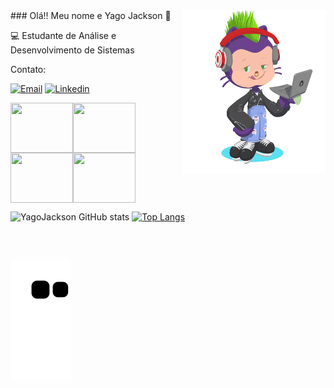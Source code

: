 <img align="right" height="260" width="230" src="https://github.com/YagoJackson/YagoJackson/blob/main/octocat-1658598104661.png" />
### Olá!! Meu nome e  Yago Jackson 👋


💻 Estudante de Análise e Desenvolvimento de Sistemas




Contato:

[![Email](https://img.shields.io/badge/Gmail-D14836?style=for-the-badge&logo=gmail&logoColor=white)](yago.jacksoncs92@gmail.com)
[![Linkedin](https://img.shields.io/badge/LinkedIn-0077B5?style=for-the-badge&logo=linkedin&logoColor=white)](https://www.linkedin.com/in/yago-jackson-carmo-de-souza-3990531a0/)



<img align="left" height="80" width="100" src="https://cdn.jsdelivr.net/gh/devicons/devicon/icons/c/c-original.svg" />

<img align="left" height="80" width="100" src="https://cdn.jsdelivr.net/gh/devicons/devicon/icons/html5/html5-original-wordmark.svg" />

<img align="left" height="80" width="100" src="https://cdn.jsdelivr.net/gh/devicons/devicon/icons/css3/css3-original-wordmark.svg" />

<img align="center" height="80" width="100" src="https://cdn.jsdelivr.net/gh/devicons/devicon/icons/javascript/javascript-original.svg" />

![YagoJackson GitHub stats](https://github-readme-stats.vercel.app/api?username=YagoJackson&count_private=true&theme=ocean_dark)
[![Top Langs](https://github-readme-stats.vercel.app/api/top-langs/?username=YagoJackson&layout=compact=true&theme=ocean_dark)](https://github.com/anuraghazra/github-readme-stats)
<div align="rigth">
  <a href="https://github.com/YagoJackson%22%3E
  <img align="left" height="160"  width="100" src="https://github-readme-stats.vercel.app/api?username=YagoJackson&show_icons=true&theme=outrun&include_all_commits=true&count_private=true%22/%3E
 <img align="center" height="160" width="100" src="https://github-readme-stats.vercel.app/api/top-langs/?username=YagoJackson&layout=compact&langs_count=7&theme=outrun%22/%3E
</div>
<div style="display: inline_block"><br>


##

  ![Snake animation](https://github.com/YagoJackson/YagoJackson/blob/output/github-contribution-grid-snake.svg)

 </div>
